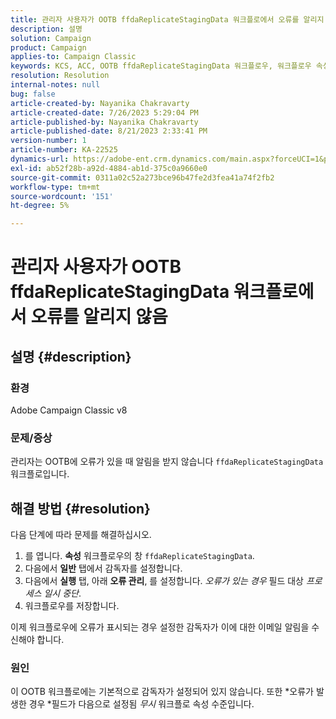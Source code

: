 ```yaml
---
title: 관리자 사용자가 OOTB ffdaReplicateStagingData 워크플로에서 오류를 알리지 않음
description: 설명
solution: Campaign
product: Campaign
applies-to: Campaign Classic
keywords: KCS, ACC, OOTB ffdaReplicateStagingData 워크플로우, 워크플로우 속성의 오류
resolution: Resolution
internal-notes: null
bug: false
article-created-by: Nayanika Chakravarty
article-created-date: 7/26/2023 5:29:04 PM
article-published-by: Nayanika Chakravarty
article-published-date: 8/21/2023 2:33:41 PM
version-number: 1
article-number: KA-22525
dynamics-url: https://adobe-ent.crm.dynamics.com/main.aspx?forceUCI=1&pagetype=entityrecord&etn=knowledgearticle&id=12cf74e5-d92b-ee11-bdf4-6045bd006e5a
exl-id: ab52f28b-a92d-4884-ab1d-375c0a9660e0
source-git-commit: 0311a02c52a273bce96b47fe2d3fea41a74f2fb2
workflow-type: tm+mt
source-wordcount: '151'
ht-degree: 5%

---
```


# 관리자 사용자가 OOTB ffdaReplicateStagingData 워크플로에서 오류를 알리지 않음

## 설명 {#description}


### 환경

Adobe Campaign Classic v8

### 문제/증상

관리자는 OOTB에 오류가 있을 때 알림을 받지 않습니다 `ffdaReplicateStagingData` 워크플로입니다.


## 해결 방법 {#resolution}


다음 단계에 따라 문제를 해결하십시오.

1. 를 엽니다. <b>속성</b> 워크플로우의 창 `ffdaReplicateStagingData`.
2. 다음에서 <b>일반</b> 탭에서 감독자를 설정합니다.
3. 다음에서 <b>실행</b> 탭, 아래 <b>오류 관리</b>, 를 설정합니다. *오류가 있는 경우* 필드 대상 *프로세스 일시 중단*.
4. 워크플로우를 저장합니다.


이제 워크플로우에 오류가 표시되는 경우 설정한 감독자가 이에 대한 이메일 알림을 수신해야 합니다.

### 원인

이 OOTB 워크플로에는 기본적으로 감독자가 설정되어 있지 않습니다. 또한 *오류가 발생한 경우<b> </b>*필드가 다음으로 설정됨 *무시* 워크플로 속성 수준입니다.
